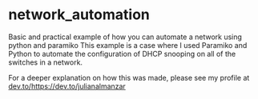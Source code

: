 # network_automation
Basic and practical example of how you can automate a network using python and paramiko
This example is a case where I used Paramiko and Python to automate the configuration of DHCP snooping on all of the switches in a network.

For a deeper explanation on how this was made, please see my profile at [dev.to/](https://dev.to/julianalmanzar)https://dev.to/julianalmanzar
